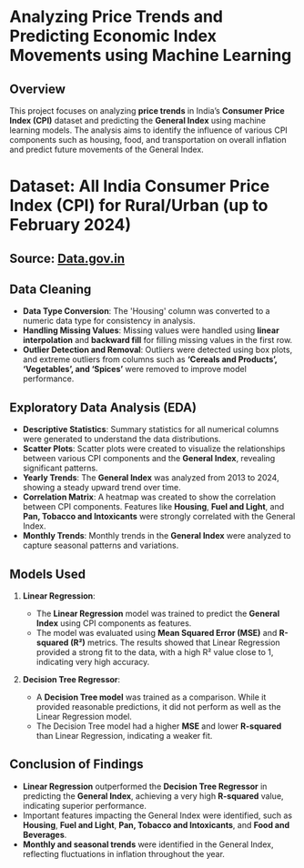 # Analyzing Price Trends and Predicting Economic Index Movements using Machine Learning

## Overview
This project focuses on analyzing **price trends** in India’s **Consumer Price Index (CPI)** dataset and predicting the **General Index** using machine learning models. The analysis aims to identify the influence of various CPI components such as housing, food, and transportation on overall inflation and predict future movements of the General Index.

# Dataset: All India Consumer Price Index (CPI) for Rural/Urban (up to February 2024)

## Source: [Data.gov.in](https://www.data.gov.in/resource/all-india-consumer-price-index-ruralurban-upto-february-2024)


## Data Cleaning
- **Data Type Conversion**: The 'Housing' column was converted to a numeric data type for consistency in analysis.
- **Handling Missing Values**: Missing values were handled using **linear interpolation** and **backward fill** for filling missing values in the first row.
- **Outlier Detection and Removal**: Outliers were detected using box plots, and extreme outliers from columns such as **‘Cereals and Products’, ‘Vegetables’, and ‘Spices’** were removed to improve model performance.

## Exploratory Data Analysis (EDA)
- **Descriptive Statistics**: Summary statistics for all numerical columns were generated to understand the data distributions.
- **Scatter Plots**: Scatter plots were created to visualize the relationships between various CPI components and the **General Index**, revealing significant patterns.
- **Yearly Trends**: The **General Index** was analyzed from 2013 to 2024, showing a steady upward trend over time.
- **Correlation Matrix**: A heatmap was created to show the correlation between CPI components. Features like **Housing**, **Fuel and Light**, and **Pan, Tobacco and Intoxicants** were strongly correlated with the General Index.
- **Monthly Trends**: Monthly trends in the **General Index** were analyzed to capture seasonal patterns and variations.

## Models Used
1. **Linear Regression**:
   - The **Linear Regression** model was trained to predict the **General Index** using CPI components as features.
   - The model was evaluated using **Mean Squared Error (MSE)** and **R-squared (R²)** metrics. The results showed that Linear Regression provided a strong fit to the data, with a high R² value close to 1, indicating very high accuracy.

2. **Decision Tree Regressor**:
   - A **Decision Tree model** was trained as a comparison. While it provided reasonable predictions, it did not perform as well as the Linear Regression model.
   - The Decision Tree model had a higher **MSE** and lower **R-squared** than Linear Regression, indicating a weaker fit.

## Conclusion of Findings
- **Linear Regression** outperformed the **Decision Tree Regressor** in predicting the **General Index**, achieving a very high **R-squared** value, indicating superior performance.
- Important features impacting the General Index were identified, such as **Housing**, **Fuel and Light**, **Pan, Tobacco and Intoxicants**, and **Food and Beverages**.
- **Monthly and seasonal trends** were identified in the General Index, reflecting fluctuations in inflation throughout the year.
